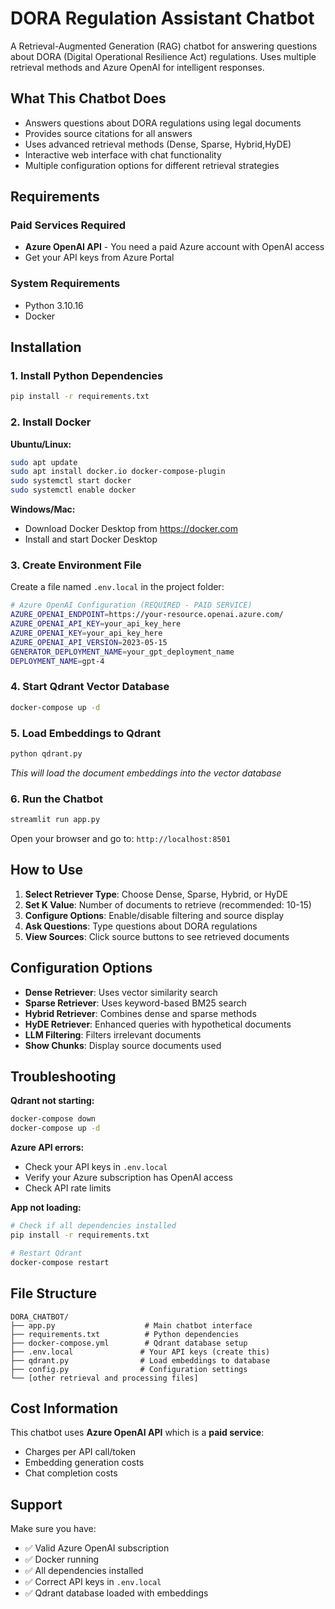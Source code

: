 # DORA Regulation Assistant Chatbot

A Retrieval-Augmented Generation (RAG) chatbot for answering questions about DORA (Digital Operational Resilience Act) regulations. Uses multiple retrieval methods and Azure OpenAI for intelligent responses.

## What This Chatbot Does

- Answers questions about DORA regulations using legal documents
- Provides source citations for all answers
- Uses advanced retrieval methods (Dense, Sparse, Hybrid,HyDE)
- Interactive web interface with chat functionality
- Multiple configuration options for different retrieval strategies

## Requirements

### Paid Services Required
- **Azure OpenAI API** - You need a paid Azure account with OpenAI access
- Get your API keys from Azure Portal

### System Requirements
- Python 3.10.16
- Docker

## Installation

### 1. Install Python Dependencies
```bash
pip install -r requirements.txt
```

### 2. Install Docker
**Ubuntu/Linux:**
```bash
sudo apt update
sudo apt install docker.io docker-compose-plugin
sudo systemctl start docker
sudo systemctl enable docker
```

**Windows/Mac:**
- Download Docker Desktop from https://docker.com
- Install and start Docker Desktop

### 3. Create Environment File
Create a file named `.env.local` in the project folder:
```bash
# Azure OpenAI Configuration (REQUIRED - PAID SERVICE)
AZURE_OPENAI_ENDPOINT=https://your-resource.openai.azure.com/
AZURE_OPENAI_API_KEY=your_api_key_here
AZURE_OPENAI_KEY=your_api_key_here
AZURE_OPENAI_API_VERSION=2023-05-15
GENERATOR_DEPLOYMENT_NAME=your_gpt_deployment_name
DEPLOYMENT_NAME=gpt-4
```

### 4. Start Qdrant Vector Database
```bash
docker-compose up -d
```

### 5. Load Embeddings to Qdrant
```bash
python qdrant.py
```
*This will load the document embeddings into the vector database*

### 6. Run the Chatbot
```bash
streamlit run app.py
```

Open your browser and go to: `http://localhost:8501`

## How to Use

1. **Select Retriever Type**: Choose Dense, Sparse, Hybrid, or HyDE
2. **Set K Value**: Number of documents to retrieve (recommended: 10-15)
3. **Configure Options**: Enable/disable filtering and source display
4. **Ask Questions**: Type questions about DORA regulations
5. **View Sources**: Click source buttons to see retrieved documents

## Configuration Options

- **Dense Retriever**: Uses vector similarity search
- **Sparse Retriever**: Uses keyword-based BM25 search  
- **Hybrid Retriever**: Combines dense and sparse methods
- **HyDE Retriever**: Enhanced queries with hypothetical documents
- **LLM Filtering**: Filters irrelevant documents
- **Show Chunks**: Display source documents used

## Troubleshooting

**Qdrant not starting:**
```bash
docker-compose down
docker-compose up -d
```

**Azure API errors:**
- Check your API keys in `.env.local`
- Verify your Azure subscription has OpenAI access
- Check API rate limits

**App not loading:**
```bash
# Check if all dependencies installed
pip install -r requirements.txt

# Restart Qdrant
docker-compose restart
```

## File Structure

```
DORA_CHATBOT/
├── app.py                    # Main chatbot interface
├── requirements.txt          # Python dependencies  
├── docker-compose.yml        # Qdrant database setup
├── .env.local               # Your API keys (create this)
├── qdrant.py                # Load embeddings to database
├── config.py                # Configuration settings
└── [other retrieval and processing files]
```

## Cost Information

This chatbot uses **Azure OpenAI API** which is a **paid service**:
- Charges per API call/token
- Embedding generation costs
- Chat completion costs


## Support

Make sure you have:
- ✅ Valid Azure OpenAI subscription
- ✅ Docker running
- ✅ All dependencies installed
- ✅ Correct API keys in `.env.local`
- ✅ Qdrant database loaded with embeddings
